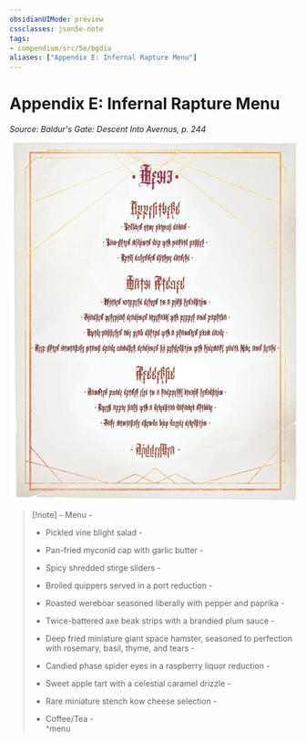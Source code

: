 ```yaml
---
obsidianUIMode: preview
cssclasses: json5e-note
tags:
- compendium/src/5e/bgdia
aliases: ["Appendix E: Infernal Rapture Menu"]
---
```

# Appendix E: Infernal Rapture Menu
*Source: Baldur's Gate: Descent Into Avernus, p. 244* 

![](https://raw.githubusercontent.com/5etools-mirror-3/5etools-img/main/adventure/BGDIA/154-zlhps-e-01.webp#center)

> [!note] - Menu -
> 
> - Pickled vine blight salad -  
> - Pan-fried myconid cap with garlic butter -  
> - Spicy shredded stirge sliders -  
> 
> - Broiled quippers served in a port reduction -  
> - Roasted wereboar seasoned liberally with pepper and paprika -  
> - Twice-battered axe beak strips with a brandied plum sauce -  
> - Deep fried miniature giant space hamster, seasoned to perfection with rosemary, basil, thyme, and tears -  
> 
> - Candied phase spider eyes in a raspberry liquor reduction -  
> - Sweet apple tart with a celestial caramel drizzle -  
> - Rare miniature stench kow cheese selection -  
> - Coffee/Tea -  
^menu